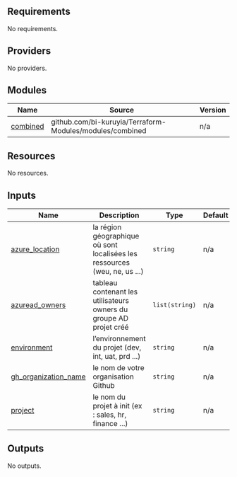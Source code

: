 <!-- BEGIN_TF_DOCS -->
## Requirements

No requirements.

## Providers

No providers.

## Modules

| Name | Source | Version |
|------|--------|---------|
| <a name="module_combined"></a> [combined](#module\_combined) | github.com/bi-kuruyia/Terraform-Modules/modules/combined | n/a |

## Resources

No resources.

## Inputs

| Name | Description | Type | Default | Required |
|------|-------------|------|---------|:--------:|
| <a name="input_azure_location"></a> [azure\_location](#input\_azure\_location) | la région géographique où sont localisées les ressources (weu, ne, us ...) | `string` | n/a | yes |
| <a name="input_azuread_owners"></a> [azuread\_owners](#input\_azuread\_owners) | tableau contenant les utilisateurs owners du groupe AD projet créé | `list(string)` | n/a | yes |
| <a name="input_environment"></a> [environment](#input\_environment) | l’environnement du projet (dev, int, uat, prd ...) | `string` | n/a | yes |
| <a name="input_gh_organization_name"></a> [gh\_organization\_name](#input\_gh\_organization\_name) | le nom de votre organisation Github | `string` | n/a | yes |
| <a name="input_project"></a> [project](#input\_project) | le nom du projet à init (ex : sales, hr, finance ...) | `string` | n/a | yes |

## Outputs

No outputs.
<!-- END_TF_DOCS -->